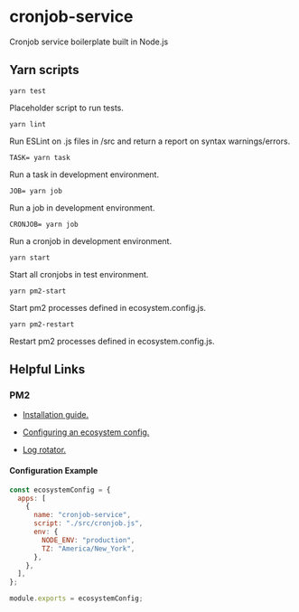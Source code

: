# cronjob-service

Cronjob service boilerplate built in Node.js

## Yarn scripts

`yarn test`

Placeholder script to run tests.

`yarn lint`

Run ESLint on .js files in /src and return a report on syntax warnings/errors.

`TASK= yarn task`

Run a task in development environment.

`JOB= yarn job`

Run a job in development environment.

`CRONJOB= yarn job`

Run a cronjob in development environment.

`yarn start`

Start all cronjobs in test environment.

`yarn pm2-start`

Start pm2 processes defined in ecosystem.config.js.

`yarn pm2-restart`

Restart pm2 processes defined in ecosystem.config.js.

## Helpful Links

### PM2

- [Installation guide.](https://pm2.io/docs/runtime/guide/installation/)

- [Configuring an ecosystem config.](https://pm2.keymetrics.io/docs/usage/application-declaration/)

- [Log rotator.](https://github.com/keymetrics/pm2-logrotate)

#### Configuration Example

```js
const ecosystemConfig = {
  apps: [
    {
      name: "cronjob-service",
      script: "./src/cronjob.js",
      env: {
        NODE_ENV: "production",
        TZ: "America/New_York",
      },
    },
  ],
};

module.exports = ecosystemConfig;
```
